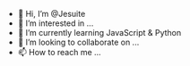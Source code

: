 - 👋 Hi, I’m @Jesuite
- 👀 I’m interested in ...
- 🌱 I’m currently learning JavaScript & Python
- 💞️ I’m looking to collaborate on ...
- 📫 How to reach me ...

<!---
Jesuite/Jesuite is a ✨ special ✨ repository because its `README.md` (this file) appears on your GitHub profile.
You can click the Preview link to take a look at your changes.
--->

